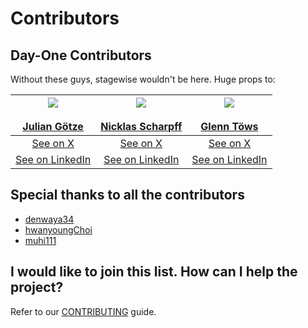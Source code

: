 # Contributors

## Day-One Contributors

Without these guys, stagewise wouldn't be here. Huge props to:


| <center><img src="https://github.com/juliangoetze.png?size=80" /></center><br/><center>[Julian Götze](https://github.com/juliangoetze)</center> | <center><img src="https://github.com/xn1cklas.png?size=80" /></center><br/><center>[Nicklas Scharpff](https://github.com/xn1cklas)</center> | <center><img src="https://github.com/glenntws.png?size=80" /></center><br/><center>[Glenn Töws](https://github.com/glenntws)</center> |
| ------------ | ---------------- | ---------- |
| <center>[See on X](https://x.com/goetzejulian)</center> | <center>[See on X](https://x.com/xn1cklas)</center> | <center>[See on X](https://x.com/glenntoews)</center> |
| <center>[See on LinkedIn](https://www.linkedin.com/in/juliangoetze/)</center> | <center>[See on LinkedIn](https://www.linkedin.com/in/nicklas-scharpff/)</center> | <center>[See on LinkedIn](https://www.linkedin.com/in/glenntws/)</center> |


## Special thanks to all the contributors

- [denwaya34](https://github.com/denwaya34)
- [hwanyoungChoi](https://github.com/hwanyoungChoi)
- [muhi111](https://github.com/muhi111)

## I would like to join this list. How can I help the project?

Refer to our [CONTRIBUTING](CONTRIBUTING.md) guide.